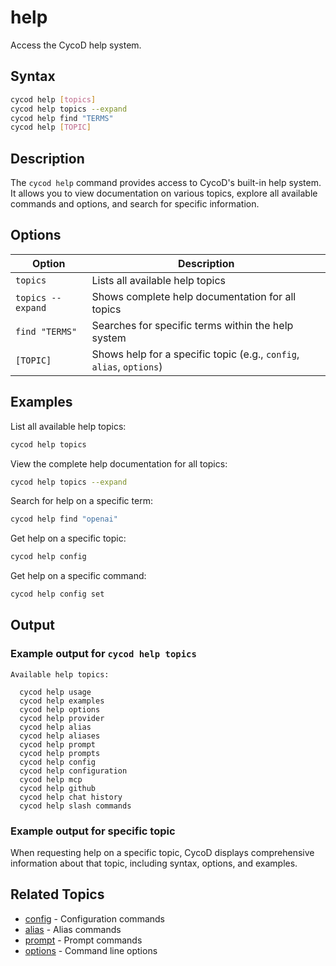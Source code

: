 # help

Access the CycoD help system.

## Syntax

```bash
cycod help [topics]
cycod help topics --expand
cycod help find "TERMS"
cycod help [TOPIC]
```

## Description

The `cycod help` command provides access to CycoD's built-in help system. It allows you to view documentation on various topics, explore all available commands and options, and search for specific information.

## Options

| Option | Description |
|--------|-------------|
| `topics` | Lists all available help topics |
| `topics --expand` | Shows complete help documentation for all topics |
| `find "TERMS"` | Searches for specific terms within the help system |
| `[TOPIC]` | Shows help for a specific topic (e.g., `config`, `alias`, `options`) |

## Examples

List all available help topics:

```bash
cycod help topics
```

View the complete help documentation for all topics:

```bash
cycod help topics --expand
```

Search for help on a specific term:

```bash
cycod help find "openai"
```

Get help on a specific topic:

```bash
cycod help config
```

Get help on a specific command:

```bash
cycod help config set
```

## Output

### Example output for `cycod help topics`

```
Available help topics:

  cycod help usage
  cycod help examples
  cycod help options
  cycod help provider
  cycod help alias
  cycod help aliases
  cycod help prompt
  cycod help prompts
  cycod help config
  cycod help configuration
  cycod help mcp
  cycod help github
  cycod help chat history
  cycod help slash commands
```

### Example output for specific topic

When requesting help on a specific topic, CycoD displays comprehensive information about that topic, including syntax, options, and examples.

## Related Topics

- [config](config/index.md) - Configuration commands
- [alias](alias/index.md) - Alias commands
- [prompt](prompt/index.md) - Prompt commands
- [options](options/index.md) - Command line options